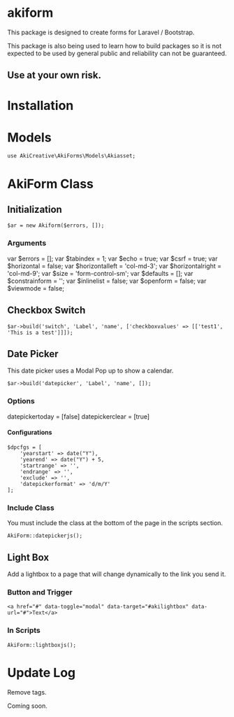 # akiform

This package is designed to create forms for Laravel / Bootstrap. 

This package is also being used to learn how to build packages so it is not expected to be used by general public and reliability can not be guaranteed.

## Use at your own risk.

# Installation

# Models

```
use AkiCreative\AkiForms\Models\Akiasset;
```

# AkiForm Class

## Initialization

```
$ar = new Akiform($errors, []);
```

### Arguments

var $errors = [];
var $tabindex = 1;
var $echo = true;
var $csrf = true;
var $horizontal = false;
var $horizontalleft = 'col-md-3';
var $horizontalright = 'col-md-9';
var $size = 'form-control-sm';
var $defaults = [];
var $constrainform = '';
var $inlinelist = false;
var $openform = false;
var $viewmode = false;

## Checkbox Switch

```
$ar->build('switch', 'Label', 'name', ['checkboxvalues' => [['test1', 'This is a test']]]);
```

## Date Picker

This date picker uses a Modal Pop up to show a calendar. 

```
$ar->build('datepicker', 'Label', 'name', []);
```

### Options

datepickertoday = [false]
datepickerclear = [true]

#### Configurations

```
$dpcfgs = [
	'yearstart' => date("Y"),
	'yearend' => date("Y") + 5,
	'startrange' => '',
	'endrange' => '',
	'exclude' => '',
	'datepickerformat' => 'd/m/Y'
];
```

### Include Class

You must include the class at the bottom of the page in the scripts section.

```
AkiForm::datepickerjs();
```
## Light Box

Add a lightbox to a page that will change dynamically to the link you send it.

### Button and Trigger

```
<a href="#" data-toggle="modal" data-target="#akilightbox" data-url="#">Text</a>
```

### In Scripts

```
AkiForm::lightboxjs();
```

# Update Log

Remove tags.

Coming soon.

